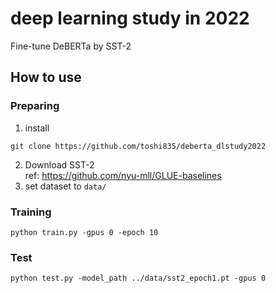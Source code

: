 # deep learning study in 2022

Fine-tune DeBERTa by SST-2

## How to use
### Preparing
1. install
```
git clone https://github.com/toshi835/deberta_dlstudy2022
```
2. Download SST-2  
ref: https://github.com/nyu-mll/GLUE-baselines
3. set dataset to `data/`

### Training
```
python train.py -gpus 0 -epoch 10
```
### Test
```
python test.py -model_path ../data/sst2_epoch1.pt -gpus 0
```
